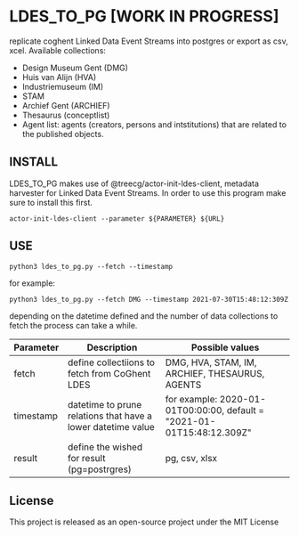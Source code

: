# LDES_TO_PG [WORK IN PROGRESS]

replicate coghent Linked Data Event Streams into postgres or export as csv, xcel. Available collections: 
* Design Museum Gent (DMG)
* Huis van Alijn (HVA)
* Industriemuseum (IM)
* STAM
* Archief Gent (ARCHIEF)
* Thesaurus (conceptlist)
* Agent list: agents (creators, persons and intstitutions) that are related to the published objects.


## INSTALL

LDES_TO_PG makes use of @treecg/actor-init-ldes-client, metadata harvester for Linked Data Event Streams. In order to use this program make sure to install this first. 
```
actor-init-ldes-client --parameter ${PARAMETER} ${URL}
```

## USE 
```
python3 ldes_to_pg.py --fetch --timestamp
```
for example: 
```
python3 ldes_to_pg.py --fetch DMG --timestamp 2021-07-30T15:48:12:309Z

```

depending on the datetime defined and the number of data collections to fetch the process can take a while.

| Parameter | Description | Possible values |
|---------|-----------|----------|
|fetch|define collectiions to fetch from CoGhent LDES |DMG, HVA, STAM, IM, ARCHIEF, THESAURUS, AGENTS|
|timestamp |datetime to prune relations that have a lower datetime value |for example: 2020-01-01T00:00:00, default = "2021-01-01T15:48:12.309Z"|
|result |define the wished for result (pg=postrgres)|pg, csv, xlsx|



## License
This project is released as an open-source project under the MIT License